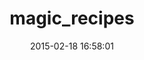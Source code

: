 ---
layout: post
title:  "magic_recipes"
repo:   "twetzel/magic_recipes"
date:   2015-02-18 16:58:01
gemurl: http://berlinmagic.com
---